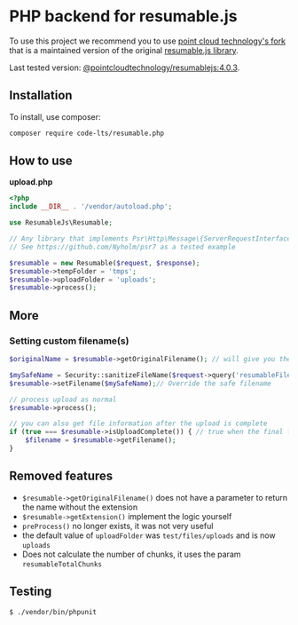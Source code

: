 # PHP backend for resumable.js

To use this project we recommend you to use [point cloud technology's fork](https://github.com/pointcloudtechnology/resumable.js) that is a maintained version of the original [resumable.js library](https://github.com/23/resumable.js/tree/master).

Last tested version: [@pointcloudtechnology/resumablejs:4.0.3](https://github.com/pointcloudtechnology/resumable.js/releases/tag/v4.0.3).

## Installation

To install, use composer:

```sh
composer require code-lts/resumable.php
```

## How to use

**upload.php**

```php
<?php
include __DIR__ . '/vendor/autoload.php';

use ResumableJs\Resumable;

// Any library that implements Psr\Http\Message\{ServerRequestInterface, ResponseInterface};
// See https://github.com/Nyholm/psr7 as a tested example

$resumable = new Resumable($request, $response);
$resumable->tempFolder = 'tmps';
$resumable->uploadFolder = 'uploads';
$resumable->process();

```

## More

### Setting custom filename(s)

```php
$originalName = $resumable->getOriginalFilename(); // will give you the original end-user file-name

$mySafeName = Security::sanitizeFileName($request->query('resumableFilename'));
$resumable->setFilename($mySafeName);// Override the safe filename

// process upload as normal
$resumable->process();

// you can also get file information after the upload is complete
if (true === $resumable->isUploadComplete()) { // true when the final file has been uploaded and chunks reunited.
    $filename = $resumable->getFilename();
}
```

## Removed features

- `$resumable->getOriginalFilename()` does not have a parameter to return the name without the extension
- `$resumable->getExtension()` implement the logic yourself
- `preProcess()` no longer exists, it was not very useful
- the default value of `uploadFolder` was `test/files/uploads` and is now `uploads`
- Does not calculate the number of chunks, it uses the param `resumableTotalChunks`

## Testing

```sh
$ ./vendor/bin/phpunit
```
